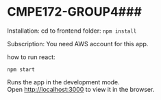 # CMPE172-GROUP4###
Installation:
cd to frontend folder:
`npm install`

Subscription:
You need AWS account for this app.

how to run react:

 `npm start`

Runs the app in the development mode.\
Open [http://localhost:3000](http://localhost:3000) to view it in the browser.
